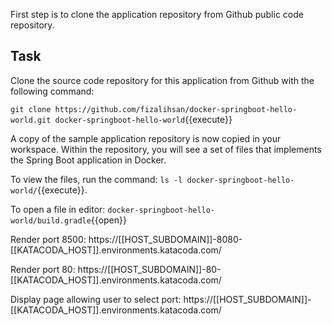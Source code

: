 
First step is to clone the application repository from Github public code repository. 

## Task

Clone the source code repository for this application from Github with the following command:

`git clone https://github.com/fizalihsan/docker-springboot-hello-world.git docker-springboot-hello-world`{{execute}}

A copy of the sample application repository is now copied in your workspace. Within the repository, you will see a set of files that implements the Spring Boot application in Docker.

To view the files, run the command: `ls -l docker-springboot-hello-world/`{{execute}}. 

To open a file in editor: `docker-springboot-hello-world/build.gradle`{{open}}

Render port 8500: https://[[HOST_SUBDOMAIN]]-8080-[[KATACODA_HOST]].environments.katacoda.com/

Render port 80: https://[[HOST_SUBDOMAIN]]-80-[[KATACODA_HOST]].environments.katacoda.com/

Display page allowing user to select port:
https://[[HOST_SUBDOMAIN]]-[[KATACODA_HOST]].environments.katacoda.com/